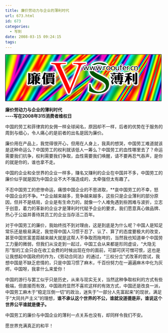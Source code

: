 ```yaml
---
title: 廉价劳动力与企业的薄利时代
url: 673.html
id: 673
categories:
  - 写到
date: 2008-03-15 09:24:15
tags:
---
```


![](/images/attachments/month_0803/m200831494616.jpg)  
  

**廉价劳动力与企业的薄利时代  
----写在2008年315消费者维权日**

  
中国的劳工和菲律宾的女佣一样全球闻名，原因却不一样，后者的优势在于服务的周到与细心，令人痛心的是前者的出名是因为廉价。  
  
廉价用在产品上，我觉得很开心，但用在人身上，我真的想哭，中国劳工难道就该是这种命运么？中国劳工的权利就该低人一筹么？中国劳工的血性哪里去了？命运需要我们抗争，权利需要我们争取，血性需要我们唤醒，请不要再忍气吞声，是你的就是你的，谁也拿不走。  
  
中国的企业和全世界的企业一样多，赚名又赚利的企业在中国并不多，中国劳工的廉价似乎就是因为中国企业不大不强造成的，太牵强但太有趣了。  
  
不忍中国劳工的悲惨命运，痛恨中国企业的不思进取，**哀中国劳工的不幸，怒中国企业的不争。**企业越来越多，竞争越来越多，这些只是企业薄利的部分原因，但并不是结局，企业是有生命力的，就像一个人难免遇到些困难与波折，立志于创意，着力的革新的企业才是薄利时代赋予企业的要求，我们愿意真心做品牌、热心于公益并善待其员工的企业当存活二百年。  
  
对于中国劳工的廉价，我始终找不到对理由，这是到底是为什么呢？中国人是知足常乐还是极易满足，我觉得中国人习惯于忍了、认了、算了的态度要极大的改变，甚至中国贫富差距越来越大就是这帮人不争取而拖垮的，当然我也知道单个中国劳工力量的微弱，但我们从没走到一起过，中国工会从来都是形同虚设，“大隐无形”型的工会只会在收工会费的时候出现在你的面前，可鄙可厌可憎可恨，这也是让我想起中国政府的作为，《劳动合同法》的通过，“三权分立”式改革的尝试，我想中国是不缺乏悲情的，只是中国习惯了麻木，千百份努力在一遍遍麻木中化为灰烬，中国呀，我拿什么来爱你！  
  
中国的游行与罢工似乎只是历史，从来与现实无关，当然这种争取权利的方式有些极端，但直接而有效，中国政府显然不喜欢这样的有效方式，中国还是改良一派，中国劳工麻木于“稳定压倒一切”的政治，迷失于“一部分人先富起来”的现状，满足于“大同共产主义”的理想，**谁不承认这个世界的不公，谁就没道德是非，谁说这个世界公平谁就是傻子。**  
  
中国劳工的廉价与中国企业的薄利一点关系也没有，却同样令我们不安。  
  
愿世界充满真正的和平！